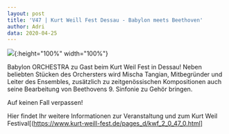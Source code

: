 ```yaml
---
layout: post
title: 'V47 | Kurt Weill Fest Dessau - Babylon meets Beethoven'
author: Adri
data: 2020-04-25
---
```

![](/styles/pictures/concerts/2018_BO_CD_Projekt_LOGO_website){:height="100%" width="100%"}

Babylon ORCHESTRA zu Gast beim Kurt Weil Fest in Dessau!
Neben beliebten Stücken des Orchersters wird Mischa Tangian, Mitbegründer und Leiter des Ensembles, zusätzlich zu zeitgenössischen Kompositionen auch seine Bearbeitung von Beethovens 9. Sinfonie zu Gehör bringen. 

Auf keinen Fall verpassen!

Hier findet Ihr weitere Informationen zur Veranstaltung und zum Kurt Weil Festival[(https://www.kurt-weill-fest.de/pages_d/kwf_2_0_47_0.html]
